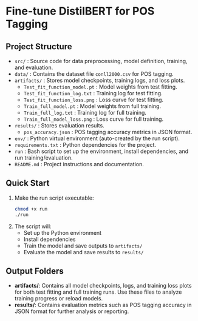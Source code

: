 # Fine-tune DistilBERT for POS Tagging

## Project Structure

- `src/` : Source code for data preprocessing, model definition, training, and evaluation.
- `data/` : Contains the dataset file `conll2000.csv` for POS tagging.
- `artifacts/` : Stores model checkpoints, training logs, and loss plots.
    - `Test_fit_function_model.pt` : Model weights from test fitting.
    - `Test_fit_function_log.txt` : Training log for test fitting.
    - `Test_fit_function_loss.png` : Loss curve for test fitting.
    - `Train_full_model.pt` : Model weights from full training.
    - `Train_full_log.txt` : Training log for full training.
    - `Train_full_model_loss.png` : Loss curve for full training.
- `results/` : Stores evaluation results.
    - `pos_accuracy.json` : POS tagging accuracy metrics in JSON format.
- `env/` : Python virtual environment (auto-created by the run script).
- `requirements.txt` : Python dependencies for the project.
- `run` : Bash script to set up the environment, install dependencies, and run training/evaluation.
- `README.md` : Project instructions and documentation.

## Quick Start

1. Make the run script executable:
    ```bash
    chmod +x run
    ./run
    ```
2. The script will:
    - Set up the Python environment
    - Install dependencies
    - Train the model and save outputs to `artifacts/`
    - Evaluate the model and save results to `results/`

## Output Folders

- **artifacts/**: Contains all model checkpoints, logs, and training loss plots for both test fitting and full training runs. Use these files to analyze training progress or reload models.
- **results/**: Contains evaluation metrics such as POS tagging accuracy in JSON format for further analysis or reporting.

